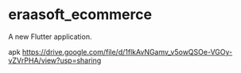 # eraasoft_ecommerce

A new Flutter application.


apk
https://drive.google.com/file/d/1flkAvNGamv_v5owQSOe-VGOy-vZVrPHA/view?usp=sharing